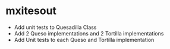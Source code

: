 # mxitesout

* Add unit tests to Quesadilla Class
* Add 2 Queso implementations and 2 Tortilla implementations
* Add Unit tests to each Queso and Tortilla implementation
